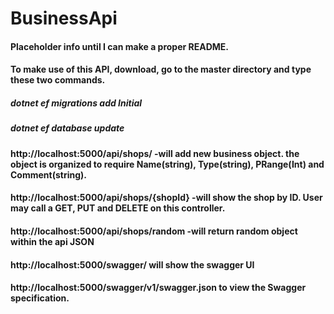 # BusinessApi

#### Placeholder info until I can make a proper README.
#### To make use of this API, download, go to the master directory and type these two commands.
##### dotnet ef migrations add Initial
##### dotnet ef database update
#### http://localhost:5000/api/shops/ -will add new business object. the object is organized to require Name(string), Type(string), PRange(Int) and Comment(string).
#### http://localhost:5000/api/shops/{shopId} -will show the shop by ID. User may call a GET, PUT and DELETE on this controller.
#### http://localhost:5000/api/shops/random -will return random object within the api JSON

#### http://localhost:5000/swagger/ will show the swagger UI
#### http://localhost:5000/swagger/v1/swagger.json to view the Swagger specification.
